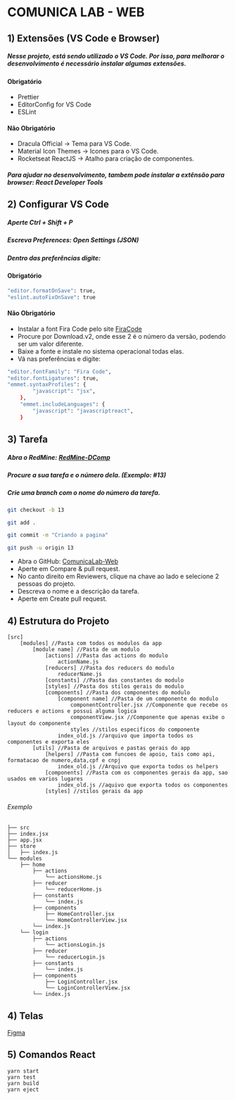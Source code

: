 # COMUNICA LAB - WEB

## 1) Extensões (VS Code e Browser)

##### Nesse projeto, está sendo utilizado o VS Code. Por isso, para melhorar o desenvolvimento é necessário instalar algumas extensões.

#### Obrigatório

- Prettier
- EditorConfig for VS Code
- ESLint

#### Não Obrigatório

- Dracula Official -> Tema para VS Code.
- Material Icon Themes -> Icones para o VS Code.
- Rocketseat ReactJS -> Atalho para criação de componentes.

##### Para ajudar no desenvolvimento, tambem pode instalar a extênsão para browser: React Developer Tools

## 2) Configurar VS Code

##### Aperte Ctrl + Shift + P

##### Escreva Preferences: Open Settings (JSON)

##### Dentro das preferências digite:

#### Obrigatório

```sh
"editor.formatOnSave": true,
"eslint.autoFixOnSave": true
```

#### Não Obrigatório

- Instalar a font Fira Code pelo site [FiraCode](https://github.com/tonsky/FiraCode)
- Procure por Download.v2, onde esse 2 é o número da versão, podendo ser um valor diferente.
- Baixe a fonte e instale no sistema operacional todas elas.
- Vá nas preferências e digite:

```sh
"editor.fontFamily": "Fira Code",
"editor.fontLigatures": true,
"emmet.syntaxProfiles": {
        "javascript": "jsx",
    },
    "emmet.includeLanguages": {
        "javascript": "javascriptreact",
    }
```

## 3) Tarefa

##### Abra o RedMine: [RedMine-DComp](https://redmine.dcomp.ufs.br)

##### Procure a sua tarefa e o número dela. (Exemplo: #13)

##### Crie uma branch com o nome do número da tarefa.

```sh
git checkout -b 13
```

```sh
git add .
```

```sh
git commit -m "Criando a pagina"
```

```sh
git push -u origin 13
```

- Abra o GitHub: [ComunicaLab-Web](https://github.com/DCOMP-UFS/comunicalab-web)
- Aperte em Compare & pull request.
- No canto direito em Reviewers, clique na chave ao lado e selecione 2 pessoas do projeto.
- Descreva o nome e a descrição da tarefa.
- Aperte em Create pull request.

## 4) Estrutura do Projeto

```
[src]
    [modules] //Pasta com todos os modulos da app
        [module name] //Pasta de um modulo
            [actions] //Pasta das actions do modulo
                actionName.js
            [reducers] //Pasta dos reducers do modulo
                reducerName.js
            [constants] //Pasta das constantes do modulo
            [styles] //Pasta dos stilos gerais do modulo
            [components] //Pasta dos componentes do modulo
                [component name] //Pasta de um componente do modulo
                    componentController.jsx //Componente que recebe os reducers e actions e possui alguma logica
                    componentView.jsx //Componente que apenas exibe o layout do componente
                    styles //stilos especificos do componente
                index_old.js //arquivo que importa todos os componentes e exporta eles
        [utils] //Pasta de arquivos e pastas gerais do app
            [helpers] //Pasta com funcoes de apoio, tais como api, formatacao de numero,data,cpf e cnpj
                index_old.js //Arquivo que exporta todos os helpers
            [components] //Pasta com os componentes gerais da app, sao usados em varios lugares
                index_old.js //aquivo que exporta todos os componentes
            [styles] //stilos gerais da app
```

###### Exemplo

```
├── src
├── index.jsx
├── app.jsx
├── store
│   ├── index.js
└── modules
    ├── home
        ├── actions
            └── actionsHome.js
        ├── reducer
            └── reducerHome.js
        ├── constants
            └── index.js
        ├── components
            ├── HomeController.jsx
            └── HomeControllerView.jsx
        └── index.js
    └── login
        ├── actions
            └── actionsLogin.js
        ├── reducer
            └── reducerLogin.js
        ├── constants
            └── index.js
        ├── components
            ├── LoginController.jsx
            └── LoginControllerView.jsx
        └── index.js
```

## 4) Telas

[Figma](https://www.figma.com/file/xyAhI5C32LZ4coNb89uOnn/Comunica-LAB?node-id=4%3A2)

## 5) Comandos React

```
yarn start
yarn test
yarn build
yarn eject
```
